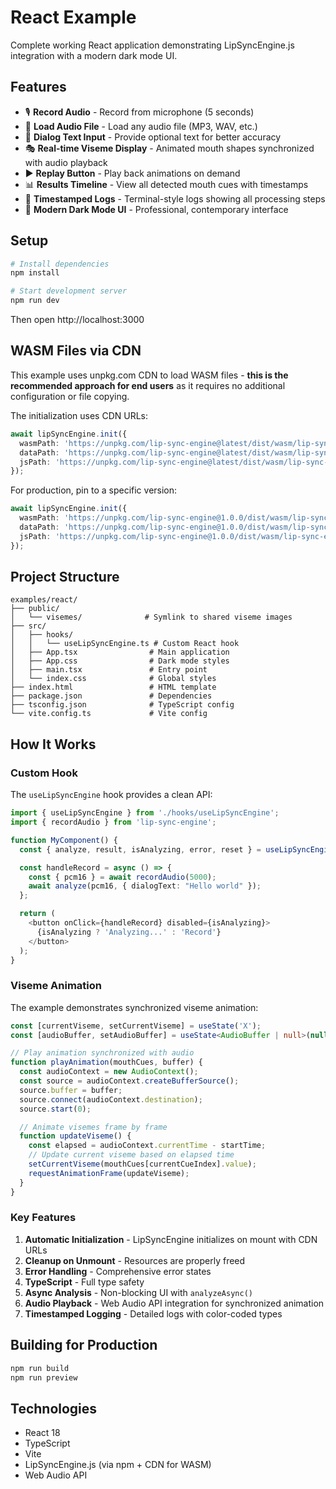 # React Example

Complete working React application demonstrating LipSyncEngine.js integration with a modern dark mode UI.

## Features

- 🎙️ **Record Audio** - Record from microphone (5 seconds)
- 📁 **Load Audio File** - Load any audio file (MP3, WAV, etc.)
- 📝 **Dialog Text Input** - Provide optional text for better accuracy
- 🎭 **Real-time Viseme Display** - Animated mouth shapes synchronized with audio playback
- ▶️ **Replay Button** - Play back animations on demand
- 📊 **Results Timeline** - View all detected mouth cues with timestamps
- 📝 **Timestamped Logs** - Terminal-style logs showing all processing steps
- 🎨 **Modern Dark Mode UI** - Professional, contemporary interface

## Setup

```bash
# Install dependencies
npm install

# Start development server
npm run dev
```

Then open http://localhost:3000

## WASM Files via CDN

This example uses unpkg.com CDN to load WASM files - **this is the recommended approach for end users** as it requires no additional configuration or file copying.

The initialization uses CDN URLs:
```typescript
await lipSyncEngine.init({
  wasmPath: 'https://unpkg.com/lip-sync-engine@latest/dist/wasm/lip-sync-engine.wasm',
  dataPath: 'https://unpkg.com/lip-sync-engine@latest/dist/wasm/lip-sync-engine.data',
  jsPath: 'https://unpkg.com/lip-sync-engine@latest/dist/wasm/lip-sync-engine.js'
});
```

For production, pin to a specific version:
```typescript
await lipSyncEngine.init({
  wasmPath: 'https://unpkg.com/lip-sync-engine@1.0.0/dist/wasm/lip-sync-engine.wasm',
  dataPath: 'https://unpkg.com/lip-sync-engine@1.0.0/dist/wasm/lip-sync-engine.data',
  jsPath: 'https://unpkg.com/lip-sync-engine@1.0.0/dist/wasm/lip-sync-engine.js'
});
```

## Project Structure

```
examples/react/
├── public/
│   └── visemes/              # Symlink to shared viseme images
├── src/
│   ├── hooks/
│   │   └── useLipSyncEngine.ts # Custom React hook
│   ├── App.tsx                # Main application
│   ├── App.css                # Dark mode styles
│   ├── main.tsx               # Entry point
│   └── index.css              # Global styles
├── index.html                 # HTML template
├── package.json               # Dependencies
├── tsconfig.json              # TypeScript config
└── vite.config.ts             # Vite config
```

## How It Works

### Custom Hook

The `useLipSyncEngine` hook provides a clean API:

```typescript
import { useLipSyncEngine } from './hooks/useLipSyncEngine';
import { recordAudio } from 'lip-sync-engine';

function MyComponent() {
  const { analyze, result, isAnalyzing, error, reset } = useLipSyncEngine();

  const handleRecord = async () => {
    const { pcm16 } = await recordAudio(5000);
    await analyze(pcm16, { dialogText: "Hello world" });
  };

  return (
    <button onClick={handleRecord} disabled={isAnalyzing}>
      {isAnalyzing ? 'Analyzing...' : 'Record'}
    </button>
  );
}
```

### Viseme Animation

The example demonstrates synchronized viseme animation:

```typescript
const [currentViseme, setCurrentViseme] = useState('X');
const [audioBuffer, setAudioBuffer] = useState<AudioBuffer | null>(null);

// Play animation synchronized with audio
function playAnimation(mouthCues, buffer) {
  const audioContext = new AudioContext();
  const source = audioContext.createBufferSource();
  source.buffer = buffer;
  source.connect(audioContext.destination);
  source.start(0);

  // Animate visemes frame by frame
  function updateViseme() {
    const elapsed = audioContext.currentTime - startTime;
    // Update current viseme based on elapsed time
    setCurrentViseme(mouthCues[currentCueIndex].value);
    requestAnimationFrame(updateViseme);
  }
}
```

### Key Features

1. **Automatic Initialization** - LipSyncEngine initializes on mount with CDN URLs
2. **Cleanup on Unmount** - Resources are properly freed
3. **Error Handling** - Comprehensive error states
4. **TypeScript** - Full type safety
5. **Async Analysis** - Non-blocking UI with `analyzeAsync()`
6. **Audio Playback** - Web Audio API integration for synchronized animation
7. **Timestamped Logging** - Detailed logs with color-coded types

## Building for Production

```bash
npm run build
npm run preview
```

## Technologies

- React 18
- TypeScript
- Vite
- LipSyncEngine.js (via npm + CDN for WASM)
- Web Audio API
